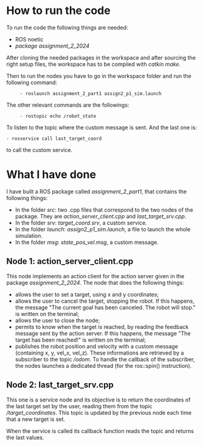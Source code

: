 # How to run the code

To run the code the following things are needed:
- ROS noetic
- *package assignment_2_2024*

After cloning the needed packages in the workspace and after sourcing the right setup files, the workspace has to be compiled with *catkin make*.

Then to run the nodes you have to go in the workspace folder and run the following command:

		 - roslaunch assignment_2_part1 assign2_p1_sim.launch
The other relevant commands are the followings:

		 - rostopic echo /robot_state

To listen to the topic where the custom message is sent.
And the last one is:

	- rosservice call last_target_coord

to call the custom service.


# What I have done
I have built a ROS package  called *assignment_2_part1*, that contains the following things:
- In the folder *src*: two .cpp files that correspond to the two nodes of the package. They are *action_server_client.cpp* and *last_target_srv.cpp*.
- In the folder *srv*: *target_coord.srv*, a custom service.
- In the folder *launch*: *assign2_p1_sim.launch*, a file to launch the whole simulation.
- In the folder *msg*: *state_pos_vel.msg*, a custom message.

## Node 1: action_server_client.cpp

This node implements an action client for the action server given in the package *assignment_2_2024*.
The node that does the following things:
- allows the user to set a target, using x and y coordinates;
- allows the user to cancel the target, stopping the robot. If this happens, the message "The current goal has been canceled. The robot will stop." is written on the terminal;
- allows the user to close the node;
- permits to know when the target is reached, by reading the feedback message sent by the action server. If this happens, the message "The target has been reached!" is written on the terminal;
- publishes the robot position and velocity with a custom message (containing x, y, vel_x, vel_z). These informations are retrieved by a subscriber to the topic */odom*. To handle the callback of the subscriber, the nodes launches a dedicated thread (for the ros::spin() instruction). 

## Node 2: last_target_srv.cpp

This one is a service node and its objective is to return the coordinates of the last target set by the user, reading them from the topic */target_coordinates*.
This topic is updated by the previous node each time that a new target is set.

When the service is called its callback function reads the topic and returns the last values. 
